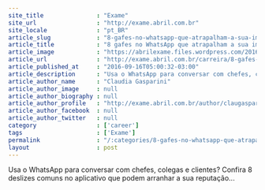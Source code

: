 ```yaml
---
site_title               : "Exame"
site_url                 : "http://exame.abril.com.br"
site_locale              : "pt_BR"
article_slug             : "8-gafes-no-whatsapp-que-atrapalham-a-sua-imagem-profissional"
article_title            : "8 gafes no WhatsApp que atrapalham a sua imagem profissional"
article_image            : "https://abrilexame.files.wordpress.com/2016/09/size_960_16_9_whatsa8.jpg?quality=70&strip=all&w=960"
article_url              : "http://exame.abril.com.br/carreira/8-gafes-no-whatsapp-que-atrapalham-a-sua-imagem-profissional/"
article_published_at     : "2016-09-16T05:00:32-03:00"
article_description      : "Usa o WhatsApp para conversar com chefes, colegas e clientes? Confira 8 deslizes comuns no aplicativo que podem arranhar a sua reputação..."
article_author_name      : "Claudia Gasparini"
article_author_image     : null
article_author_biography : null
article_author_profile   : "http://exame.abril.com.br/author/claugasparini/"
article_author_facebook  : null
article_author_twitter   : null
category                 : ['career']
tags                     : ['Exame']
permalink                : "/:categories/8-gafes-no-whatsapp-que-atrapalham-a-sua-imagem-profissional/"
layout                   : post
---
```


Usa o WhatsApp para conversar com chefes, colegas e clientes? Confira 8 deslizes comuns no aplicativo que podem arranhar a sua reputação...
